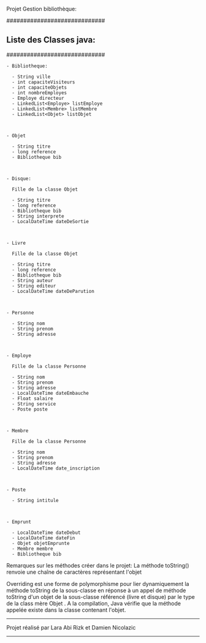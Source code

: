 Projet Gestion bibliothèque:

#############################
## Liste des Classes java: ##
#############################



	- Bibliotheque:
	
	  - String ville
	  - int capaciteVisiteurs
	  - int capaciteObjets
	  - int nombreEmployes
	  - Employe directeur
	  - LinkedList<Employe> listEmploye
	  - LinkedList<Membre> listMembre
	  - LinkedList<Objet> listObjet



	- Objet

	  - String titre
	  - long reference
	  - Bibliotheque bib



	- Disque:
	
	  Fille de la classe Objet
	  
	  - String titre
	  - long reference
	  - Bibliotheque bib
	  - String interprete
	  - LocalDateTime dateDeSortie



	- Livre

	  Fille de la classe Objet

	  - String titre
	  - long reference
	  - Bibliotheque bib
	  - String auteur
	  - String editeur
	  - LocalDateTime dateDeParution



	- Personne

	  - String nom
	  - String prenom
	  - String adresse



	- Employe

	  Fille de la classe Personne
	  
	  - String nom
	  - String prenom
	  - String adresse
	  - LocalDateTime dateEmbauche
	  - Float salaire
	  - String service
	  - Poste poste



	- Membre

	  Fille de la classe Personne

	  - String nom
	  - String prenom
	  - String adresse
	  - LocalDateTime date_inscription



	- Poste

	  - String intitule



	- Emprunt

	  - LocalDateTime dateDebut
	  - LocalDateTime dateFin
	  - Objet objetEmprunte
	  - Membre membre
	  - Bibliotheque bib


Remarques sur les méthodes créer dans le projet:
La méthode toString() renvoie une chaîne de caractères représentant l'objet

Overriding est une forme de polymorphisme pour lier dynamiquement la méthode toString de la sous-classe en réponse à un appel de méthode toString d'un objet de la sous-classe référencé (livre et disque) par le type de la class mère Objet .
A la compilation, Java vérifie que la méthode appelée existe dans la classe contenant l'objet.



_____________________________________________________
Projet réalisé par Lara Abi Rizk et Damien Nicolazic
_____________________________________________________
